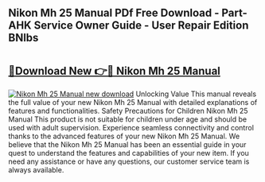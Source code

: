 ## Nikon Mh 25 Manual PDf Free Download - Part-AHK Service Owner Guide - User Repair Edition BNlbs

# <h2><a href="http://cf27136.oget.top/?id=Nikon+Mh+25+Manual">🔗Download New 👉🔴 Nikon Mh 25 Manual</a></h2>

[![Nikon Mh 25 Manual new download](https://i.imgur.com/5g1atiW.png)](http://cf27136.oget.top/?id=Nikon+Mh+25+Manual)
Unlocking Value This manual reveals the full value of your new Nikon Mh 25 Manual with detailed explanations of features and functionalities. Safety Precautions for Children Nikon Mh 25 Manual This product is not suitable for children under age and should be used with adult supervision. Experience seamless connectivity and control thanks to the advanced features of your new Nikon Mh 25 Manual. We believe that the Nikon Mh 25 Manual has been an essential guide in your quest to understand the features and capabilities of your new item. If you need any assistance or have any questions, our customer service team is always available.
